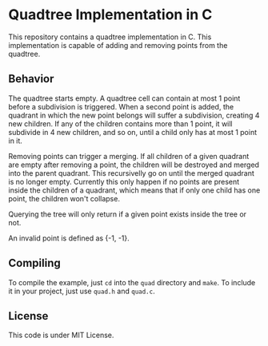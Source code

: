 # Quadtree Implementation in C
This repository contains a quadtree implementation in C. This implementation is capable of adding and removing points from the quadtree.

## Behavior
The quadtree starts empty. A quadtree cell can contain at most 1 point before a subdivision is triggered. When a second point is added, the quadrant in which the new point belongs will suffer a subdivision, creating 4 new children. If any of the children contains more than 1 point, it will subdivide in 4 new children, and so on, until a child only has at most 1 point in it. 

Removing points can trigger a merging. If all children of a given quadrant are empty after removing a point, the children will be destroyed and merged into the parent quadrant. This recursivelly go on until the merged quadrant is no longer empty. Currently this only happen if no points are present inside the children of a quadrant, which means that if only one child has one point, the children won't collapse.

Querying the tree will only return if a given point exists inside the tree or not. 

An invalid point is defined as {-1, -1}.

## Compiling
To compile the example, just `cd` into the `quad` directory and `make`. To include it in your project, just use `quad.h` and `quad.c`.

## License
This code is under MIT License.
